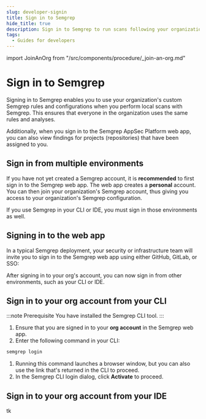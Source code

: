 ```yaml
---
slug: developer-signin
title: Sign in to Semgrep
hide_title: true
description: Sign in to Semgrep to run scans following your organization's Semgrep deployment.
tags:
  - Guides for developers
---
```


import JoinAnOrg from "/src/components/procedure/_join-an-org.md"

# Sign in to Semgrep

Signing in to Semgrep enables you to use your organization's custom Semgrep rules and configurations when you perform local scans with Semgrep. This ensures that everyone in the organization uses the same rules and analyses.

Additionally, when you sign in to the Semgrep AppSec Platform web app, you can also view findings for projects (repositories) that have been assigned to you.

## Sign in from multiple environments

If you have not yet created a Semgrep account, it is **recommended** to first sign in to the Semgrep web app. The web app creates a **personal** account. You can then join your organization's Semgrep account, thus giving you access to your organization's Semgrep configuration.

If you use Semgrep in your CLI or IDE, you must sign in those environments as well.

## Signing in to the web app

In a typical Semgrep deployment, your security or infrastructure team will invite you to sign in to the Semgrep web app using either GitHub, GitLab, or SSO:

 <JoinAnOrg />

After signing in to your org's account, you can now sign in from other environments, such as your CLI or IDE.

## Sign in to your org account from your CLI

:::note Prerequisite
You have installed the Semgrep CLI tool.
:::

1. Ensure that you are signed in to your **org account** in the Semgrep web app.
1. Enter the following command in your CLI:
```bash
semgrep login
``` 
1. Running this command launches a browser window, but you can also use the link that's returned in the CLI to proceed.
1. In the Semgrep CLI login dialog, click **Activate** to proceed.

## Sign in to your org account from your IDE

tk
